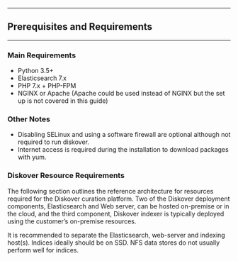 <p id="requirements"></p>

___
## Prerequisites and Requirements
___

### Main Requirements

- Python 3.5+
- Elasticsearch 7.x
- PHP 7.x + PHP-FPM
- NGINX or Apache (Apache could be used instead of NGINX but the set up is not covered in this guide)

### Other Notes

- Disabling SELinux and using a software firewall are optional although not required to run diskover.
- Internet access is required during the installation to download packages with yum.

### Diskover Resource Requirements

The following section outlines the reference architecture for resources required for the Diskover curation platform. Two of the Diskover deployment components, Elasticsearch and Web server, can be hosted on-premise or in the cloud, and the third component, Diskover indexer is typically deployed using the customer’s on-premise resources.

It is recommended to separate the Elasticsearch, web-server and indexing host(s). Indices ideally should be on SSD. NFS data stores do not usually perform well for indices.
